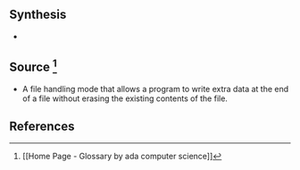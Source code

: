 ## Synthesis
- 
## Source [^1]
- A file handling mode that allows a program to write extra data at the end of a file without erasing the existing contents of the file.
## References

[^1]: [[Home Page - Glossary by ada computer science]]